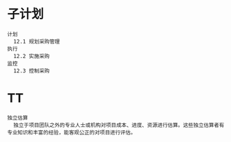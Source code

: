 # 子计划
```
计划
  12.1 规划采购管理
执行
  12.2 实施采购
监控
  12.3 控制采购
```
# TT
```
独立估算
  独立于项目团队之外的专业人士或机构对项目成本、进度、资源进行估算。这些独立估算者有专业知识和丰富的经验，能客观公正的对项目进行评估。
```
